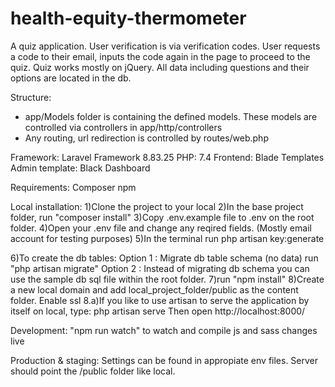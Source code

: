 # health-equity-thermometer

A quiz application.
User verification is via verification codes. User requests a code to their email, inputs the code again in the page to proceed to the quiz.
Quiz works mostly on jQuery. All data including questions and their options are located in the db. 

Structure:
* app/Models folder is containing the defined models. These models are controlled via controllers in app/http/controllers
* Any routing, url redirection is controlled by routes/web.php

Framework: Laravel Framework 8.83.25
PHP: 7.4
Frontend: Blade Templates
Admin template: Black Dashboard

Requirements:
Composer
npm

 
Local installation:
1)Clone the project to your local
2)In the base project folder, run "composer install"
3)Copy .env.example file to .env on the root folder. 
4)Open your .env file and change any reqired fields. (Mostly email account for testing purposes)
5)In the terminal run php artisan key:generate

6)To create the db tables: 
Option 1 : Migrate db table schema (no data) run "php artisan migrate"
Option 2 : Instead of migrating db schema you can use the sample db sql file within the root folder. 
7)run "npm install"
8)Create a new local domain and add local_project_folder/public as the content folder. Enable ssl
8.a)If you like to use artisan to serve the application by itself on local, type:
php artisan serve
Then open http://localhost:8000/


Development:
"npm run watch" to watch and compile js and sass changes live

Production & staging:
Settings can be found in appropiate env files. Server should point the /public folder like local. 


